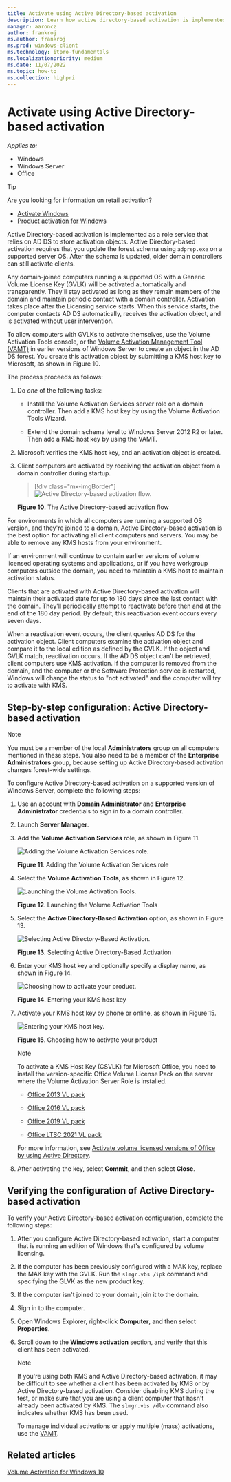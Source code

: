 ```yaml
---
title: Activate using Active Directory-based activation
description: Learn how active directory-based activation is implemented as a role service that relies on AD DS to store activation objects.
manager: aaroncz
author: frankroj
ms.author: frankroj
ms.prod: windows-client
ms.technology: itpro-fundamentals
ms.localizationpriority: medium
ms.date: 11/07/2022
ms.topic: how-to
ms.collection: highpri
---
```


# Activate using Active Directory-based activation

*Applies to:*

- Windows
- Windows Server
- Office

> [!TIP]
> Are you looking for information on retail activation?
>
> - [Activate Windows](https://support.microsoft.com/help/12440/)
> - [Product activation for Windows](https://go.microsoft.com/fwlink/p/?LinkId=618644)

Active Directory-based activation is implemented as a role service that relies on AD DS to store activation objects. Active Directory-based activation requires that you update the forest schema using `adprep.exe` on a supported server OS. After the schema is updated, older domain controllers can still activate clients.

Any domain-joined computers running a supported OS with a Generic Volume License Key (GVLK) will be activated automatically and transparently. They'll stay activated as long as they remain members of the domain and maintain periodic contact with a domain controller. Activation takes place after the Licensing service starts. When this service starts, the computer contacts AD DS automatically, receives the activation object, and is activated without user intervention.

To allow computers with GVLKs to activate themselves, use the Volume Activation Tools console, or the [Volume Activation Management Tool (VAMT)](volume-activation-management-tool.md) in earlier versions of Windows Server to create an object in the AD DS forest. You create this activation object by submitting a KMS host key to Microsoft, as shown in Figure 10.

The process proceeds as follows:

1. Do *one* of the following tasks:

    - Install the Volume Activation Services server role on a domain controller. Then add a KMS host key by using the Volume Activation Tools Wizard.

    - Extend the domain schema level to Windows Server 2012 R2 or later. Then add a KMS host key by using the VAMT.

2. Microsoft verifies the KMS host key, and an activation object is created.

3. Client computers are activated by receiving the activation object from a domain controller during startup.

    > [!div class="mx-imgBorder"]
    > ![Active Directory-based activation flow.](../images/volumeactivationforwindows81-10.jpg)

    **Figure 10**. The Active Directory-based activation flow

For environments in which all computers are running a supported OS version, and they're joined to a domain, Active Directory-based activation is the best option for activating all client computers and servers. You may be able to remove any KMS hosts from your environment.

If an environment will continue to contain earlier versions of volume licensed operating systems and applications, or if you have workgroup computers outside the domain, you need to maintain a KMS host to maintain activation status.

Clients that are activated with Active Directory-based activation will maintain their activated state for up to 180 days since the last contact with the domain. They'll periodically attempt to reactivate before then and at the end of the 180 day period. By default, this reactivation event occurs every seven days.

When a reactivation event occurs, the client queries AD DS for the activation object. Client computers examine the activation object and compare it to the local edition as defined by the GVLK. If the object and GVLK match, reactivation occurs. If the AD DS object can't be retrieved, client computers use KMS activation. If the computer is removed from the domain, and the computer or the Software Protection service is restarted, Windows will change the status to "not activated" and the computer will try to activate with KMS.

## Step-by-step configuration: Active Directory-based activation

> [!NOTE]
> You must be a member of the local **Administrators** group on all computers mentioned in these steps. You also need to be a member of the **Enterprise Administrators** group, because setting up Active Directory-based activation changes forest-wide settings.

To configure Active Directory-based activation on a supported version of Windows Server, complete the following steps:

1. Use an account with **Domain Administrator** and **Enterprise Administrator** credentials to sign in to a domain controller.

2. Launch **Server Manager**.

3. Add the **Volume Activation Services** role, as shown in Figure 11.

    ![Adding the Volume Activation Services role.](../images/volumeactivationforwindows81-11.jpg)

    **Figure 11**. Adding the Volume Activation Services role

4. Select the **Volume Activation Tools**, as shown in Figure 12.

    ![Launching the Volume Activation Tools.](../images/volumeactivationforwindows81-12.jpg)

    **Figure 12**. Launching the Volume Activation Tools

5. Select the **Active Directory-Based Activation** option, as shown in Figure 13.

    ![Selecting Active Directory-Based Activation.](../images/volumeactivationforwindows81-13.jpg)

    **Figure 13**. Selecting Active Directory-Based Activation

6. Enter your KMS host key and optionally specify a display name, as shown in Figure 14.

    ![Choosing how to activate your product.](../images/volumeactivationforwindows81-15.jpg)

    **Figure 14**. Entering your KMS host key

7. Activate your KMS host key by phone or online, as shown in Figure 15.

    ![Entering your KMS host key.](../images/volumeactivationforwindows81-14.jpg)

    **Figure 15**. Choosing how to activate your product

    > [!NOTE]
    > To activate a KMS Host Key (CSVLK) for Microsoft Office, you need to install the version-specific Office Volume License Pack on the server where the Volume Activation Server Role is installed.
    >
    > - [Office 2013 VL pack](https://www.microsoft.com/download/details.aspx?id=35584)
    >
    > - [Office 2016 VL pack](https://www.microsoft.com/download/details.aspx?id=49164)
    >
    > - [Office 2019 VL pack](https://www.microsoft.com/download/details.aspx?id=57342)
    >
    > - [Office LTSC 2021 VL pack](https://www.microsoft.com/download/details.aspx?id=103446)
    >
    > For more information, see [Activate volume licensed versions of Office by using Active Directory](/deployoffice/vlactivation/activate-office-by-using-active-directory).

8. After activating the key, select **Commit**, and then select **Close**.

## Verifying the configuration of Active Directory-based activation

To verify your Active Directory-based activation configuration, complete the following steps:

1. After you configure Active Directory-based activation, start a computer that is running an edition of Windows that's configured by volume licensing.

2. If the computer has been previously configured with a MAK key, replace the MAK key with the GVLK. Run the `slmgr.vbs /ipk` command and specifying the GLVK as the new product key.

3. If the computer isn't joined to your domain, join it to the domain.

4. Sign in to the computer.

5. Open Windows Explorer, right-click **Computer**, and then select **Properties**.

6. Scroll down to the **Windows activation** section, and verify that this client has been activated.

    > [!NOTE]
    > If you're using both KMS and Active Directory-based activation, it may be difficult to see whether a client has been activated by KMS or by Active Directory-based activation. Consider disabling KMS during the test, or make sure that you are using a client computer that hasn't already been activated by KMS. The `slmgr.vbs /dlv` command also indicates whether KMS has been used.
    >
    > To manage individual activations or apply multiple (mass) activations, use the [VAMT](./volume-activation-management-tool.md).

## Related articles

[Volume Activation for Windows 10](volume-activation-windows-10.md)
